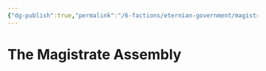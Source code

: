 ```yaml
---
{"dg-publish":true,"permalink":"/6-factions/eternian-government/magistrate-assembly/","noteIcon":""}
---
```


# The Magistrate Assembly
